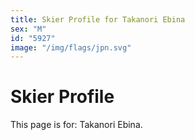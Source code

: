 ```yaml
---
title: Skier Profile for Takanori Ebina
sex: "M"
id: "5927"
image: "/img/flags/jpn.svg" 
---
```


# Skier Profile

This page is for: Takanori Ebina.
    